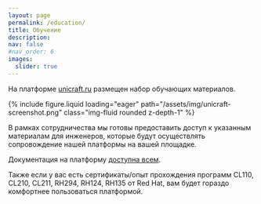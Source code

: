 ```yaml
---
layout: page
permalink: /education/
title: Обучение
description:
nav: false
#nav_order: 6
images:
  slider: true
---
```


На платформе <a href="https://unicraft.org">unicraft.ru</a> размещен набор обучающих материалов.

<swiper-container keyboard="true" navigation="true" pagination="true" pagination-clickable="true" pagination-dynamic-bullets="true" rewind="true">
  <swiper-slide>{% include figure.liquid loading="eager" path="/assets/img/unicraft-screenshot.png"
  class="img-fluid rounded z-depth-1" %}</swiper-slide>
</swiper-container>

 В рамках сотрудничества мы готовы предоставить доступ к указанным материалам для инженеров, которые будут осуществлять сопровождение нашей платформы на вашей площадке.

Документация на платформу <a href="https://docs.moncloud.ru/">доступна всем</a>.

Также если у вас есть сертификаты/опыт прохождения программ CL110, CL210, CL211, RH294, RH124, RH135 от Red Hat, вам будет гораздо комфортнее пользоваться платформой.